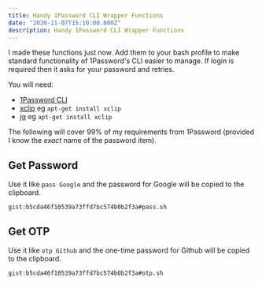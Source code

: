 ```yaml
---
title: Handy 1Password CLI Wrapper Functions
date: "2020-11-07T15:10:00.000Z"
description: Handy 1Password CLI Wrapper Functions
---
```


I made these functions just now. Add them to your bash profile to make standard functionality
of 1Password's CLI easier to manage. If login is required then it asks for your password and retries.

You will need:

* [1Password CLI](https://support.1password.com/command-line-getting-started/)
* [xclip](https://github.com/astrand/xclip) eg `apt-get install xclip`
* [jq](https://github.com/stedolan/jq) eg `apt-get install xclip`

The following will cover 99% of my requirements from 1Password (provided I know the _exact_ name of the password item).

## Get Password

Use it like `pass Google` and the password for Google will be copied to the clipboard.

`gist:b5cda46f10539a73ffd7bc574b0b2f3a#pass.sh`

## Get OTP

Use it like `otp Github` and the one-time password for Github will be copied to the clipboard.

`gist:b5cda46f10539a73ffd7bc574b0b2f3a#otp.sh`
